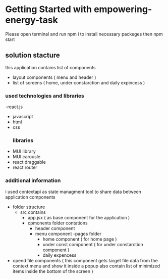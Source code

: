 # Getting Started with empowering-energy-task

Please open terminal and run 
npm i
to install necessary packeges
then 
npm start

## solution stacture

this application contains list of components 
- layout components ( menu and header )
- list of screens ( home, under constarction and daily expincess )
### used technologies and libraries 
-react.js
- javascript
- html
- css
  ### libraries
- MUI library
- MUI carousle
- react draggable
- react router
  

### additional information 
i used contextapi as state managment tool to share data between application components 
- folder structure
  * src contains
    - app.jsx ( as base component for the application )
    - cpmonents folder contations
      * header component
      * menu component
        -pages folder
        * home component ( for home page )
        * under const component ( for under constarction component )
        * daily expencess
- opend file components ( this component gets target file data from the context menu and show it inside a popup also contain list of minimized items inside the bottom of the screen ) 
